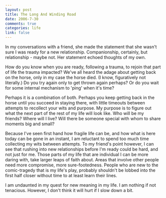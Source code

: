 ```yaml
--- 
layout: post
title: The Long And Winding Road
date: 2006-7-30
comments: true
categories: life
link: false
---
```

In my conversations with a friend, she made the statement that she wasn't sure I was ready for a new relationship. Companionship, certainly, but relationship - maybe not. Her statement echoed thoughts of my own.

How do you know when you are ready, following a trauma, to rejoin that part of life the trauma impacted? We've all heard the adage about getting back on the horse, only in my case the horse died. (I know, figuratively not literally.) Do you try again only to get thrown again perhaps? Or do you wait for some internal mechanism to 'ping' when it's time?

Perhaps it is a combination of both. Perhaps you keep getting back in the horse until you succeed in staying there, with little timeouts between attempts to recollect your wits and purpose. My purpose is to figure out what the next part of the rest of my life will look like. Who will be my friends? Where will I live? Will there be someone special with whom to share moments big and small?

Because I've seen first hand how fragile life can be, and how what is here today can be gone in an instant, I am reluctant to spend too much time collecting my wits between attempts. To my friend's point however, I can see that rushing into new relationships before I'm ready could be hard, and not just for me. Those parts of my life that are individual I can be more daring with, take larger leaps of faith about. Areas that involve other people need more compromise, more sure-footedness. People who are new to the comic-tragedy that is my life's play, probably shouldn't be lobbed into the first half closer without time to at least learn their lines.

I am undaunted in my quest for new meaning in my life. I am nothing if not tenacious. However, I don't think it will hurt if I slow down a bit.
